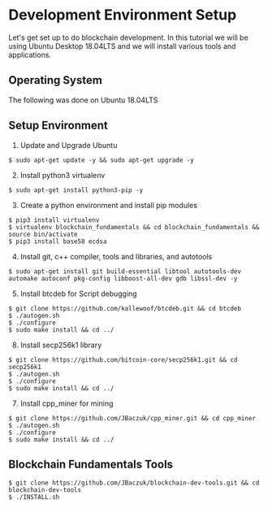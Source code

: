 # Development Environment Setup
Let's get set up to do blockchain development. In this tutorial we will be using Ubuntu Desktop 18.04LTS and we will install various tools and applications.

## Operating System
The following was done on Ubuntu 18.04LTS

## Setup Environment
1. Update and Upgrade Ubuntu
```
$ sudo apt-get update -y && sudo apt-get upgrade -y
```
2. Install python3 virtualenv
```
$ sudo apt-get install python3-pip -y
```
3. Create a python environment and install pip modules
```
$ pip3 install virtualenv
$ virtualenv blockchain_fundamentals && cd blockchain_fundamentals && source bin/activate
$ pip3 install base58 ecdsa
```
4. Install git, c++ compiler, tools and libraries, and autotools
```
$ sudo apt-get install git build-essential libtool autotools-dev automake autoconf pkg-config libboost-all-dev gdb libssl-dev -y
```
5. Install btcdeb for Script debugging
```
$ git clone https://github.com/kallewoof/btcdeb.git && cd btcdeb
$ ./autogen.sh
$ ./configure
$ sudo make install && cd ../
```
8. Install secp256k1 library
```
$ git clone https://github.com/bitcoin-core/secp256k1.git && cd secp256k1
$ ./autogen.sh
$ ./configure
$ sudo make install && cd ../
```
7. Install cpp_miner for mining
```
$ git clone https://github.com/JBaczuk/cpp_miner.git && cd cpp_miner
$ ./autogen.sh
$ ./configure
$ sudo make install && cd ../
```


## Blockchain Fundamentals Tools
```
$ git clone https://github.com/JBaczuk/blockchain-dev-tools.git && cd blockchain-dev-tools
$ ./INSTALL.sh
```

